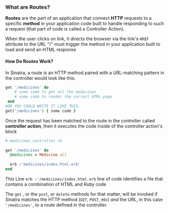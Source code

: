 ### What are Routes?

**Routes** are the part of an application that connect **HTTP** requests to a specific **method** in your application code built to handle responding to such a request (that part of code is called a Controller Action).

When the user clicks on link, it directs the browser via the link's `HREF` attribute to the URL "/" must trigger the method in your application built to load and send an HTML response

#### How Do Routes Work?

In Sinatra, a route is an HTTP method paired with a URL-matching pattern in the controller would look like this:

 

```ruby
get '/medicines' do
    # some code to get all the medicines
    # some code to render the correct HTML page
 end
#OR YOU COULD WRITE IT LIKE THIS.
get('/medicines') { some code }
```

Once the request has been matched to the route in the controller called **controller action**, then it executes the code inside of the controller action's block

```ruby
# medicines_controller.rb
 
get '/medicines' do
  @medicines = Medicine.all
 
  erb :'medicines/index.html.erb'
end
```

This Line `erb :'/medicines/index.html.erb` line of code identifies a file that contains a combination of HTML and Ruby code

The `get` , or the `post`, or `delete` methods for that matter, will be invoked if Sinatra matches the HTTP method (`GET`, `POST`, etc) *and* the URL, in this case `'/medicines'`, to a route defined in the controller.